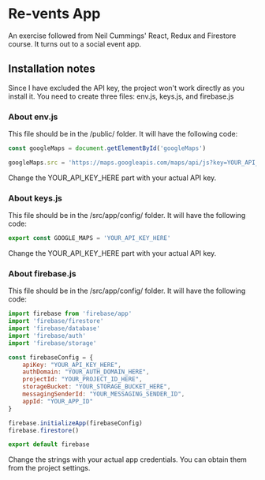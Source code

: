 # Re-vents App

An exercise followed from Neil Cummings' React, Redux and Firestore course. It turns out to a social event app.

## Installation notes

Since I have excluded the API key, the project won't work directly as you install it. You need to create three files: env.js, keys.js, and firebase.js

### About env.js

This file should be in the /public/ folder. It will have the following code:

```javascript
const googleMaps = document.getElementById('googleMaps')

googleMaps.src = 'https://maps.googleapis.com/maps/api/js?key=YOUR_API_KEY_HERE&libraries=places'
```

Change the YOUR_API_KEY_HERE part with your actual API key.

### About keys.js

This file should be in the /src/app/config/ folder. It will have the following code:

```javascript
export const GOOGLE_MAPS = 'YOUR_API_KEY_HERE'
```

Change the YOUR_API_KEY_HERE part with your actual API key.

### About firebase.js

This file should be in the /src/app/config/ folder. It will have the following code:

```javascript
import firebase from 'firebase/app'
import 'firebase/firestore'
import 'firebase/database'
import 'firebase/auth'
import 'firebase/storage'

const firebaseConfig = {
    apiKey: "YOUR_API_KEY_HERE",
    authDomain: "YOUR_AUTH_DOMAIN_HERE",
    projectId: "YOUR_PROJECT_ID_HERE",
    storageBucket: "YOUR_STORAGE_BUCKET_HERE",
    messagingSenderId: "YOUR_MESSAGING_SENDER_ID",
    appId: "YOUR_APP_ID"
}

firebase.initializeApp(firebaseConfig)
firebase.firestore()

export default firebase
```

Change the strings with your actual app credentials. You can obtain them from the project settings.